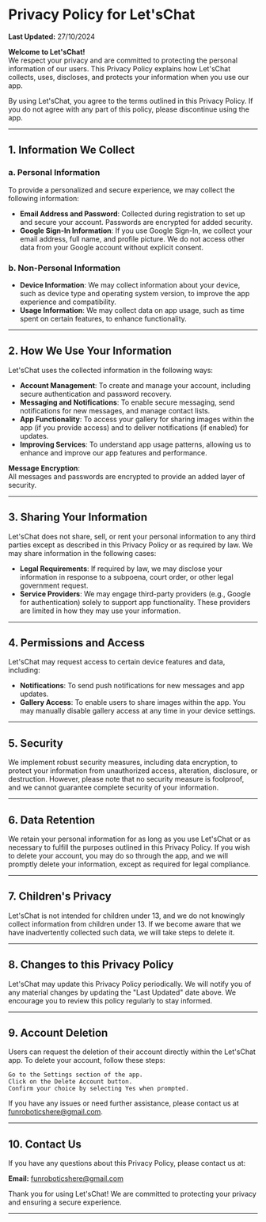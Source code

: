 # Privacy Policy for Let'sChat

**Last Updated:** 27/10/2024

**Welcome to Let'sChat!**  
We respect your privacy and are committed to protecting the personal information of our users. This Privacy Policy explains how Let'sChat collects, uses, discloses, and protects your information when you use our app.

By using Let'sChat, you agree to the terms outlined in this Privacy Policy. If you do not agree with any part of this policy, please discontinue using the app.

---

## 1. Information We Collect

### a. Personal Information
To provide a personalized and secure experience, we may collect the following information:

- **Email Address and Password**: Collected during registration to set up and secure your account. Passwords are encrypted for added security.
- **Google Sign-In Information**: If you use Google Sign-In, we collect your email address, full name, and profile picture. We do not access other data from your Google account without explicit consent.

### b. Non-Personal Information
- **Device Information**: We may collect information about your device, such as device type and operating system version, to improve the app experience and compatibility.
- **Usage Information**: We may collect data on app usage, such as time spent on certain features, to enhance functionality.

---

## 2. How We Use Your Information

Let'sChat uses the collected information in the following ways:

- **Account Management**: To create and manage your account, including secure authentication and password recovery.
- **Messaging and Notifications**: To enable secure messaging, send notifications for new messages, and manage contact lists.
- **App Functionality**: To access your gallery for sharing images within the app (if you provide access) and to deliver notifications (if enabled) for updates.
- **Improving Services**: To understand app usage patterns, allowing us to enhance and improve our app features and performance.

**Message Encryption**:  
All messages and passwords are encrypted to provide an added layer of security.

---

## 3. Sharing Your Information

Let'sChat does not share, sell, or rent your personal information to any third parties except as described in this Privacy Policy or as required by law. We may share information in the following cases:

- **Legal Requirements**: If required by law, we may disclose your information in response to a subpoena, court order, or other legal government request.
- **Service Providers**: We may engage third-party providers (e.g., Google for authentication) solely to support app functionality. These providers are limited in how they may use your information.

---

## 4. Permissions and Access

Let'sChat may request access to certain device features and data, including:

- **Notifications**: To send push notifications for new messages and app updates.
- **Gallery Access**: To enable users to share images within the app. You may manually disable gallery access at any time in your device settings.

---

## 5. Security

We implement robust security measures, including data encryption, to protect your information from unauthorized access, alteration, disclosure, or destruction. However, please note that no security measure is foolproof, and we cannot guarantee complete security of your information.

---

## 6. Data Retention

We retain your personal information for as long as you use Let'sChat or as necessary to fulfill the purposes outlined in this Privacy Policy. If you wish to delete your account, you may do so through the app, and we will promptly delete your information, except as required for legal compliance.

---

## 7. Children's Privacy

Let'sChat is not intended for children under 13, and we do not knowingly collect information from children under 13. If we become aware that we have inadvertently collected such data, we will take steps to delete it.

---

## 8. Changes to this Privacy Policy

Let'sChat may update this Privacy Policy periodically. We will notify you of any material changes by updating the "Last Updated" date above. We encourage you to review this policy regularly to stay informed.

---

## 9. Account Deletion
Users can request the deletion of their account directly within the Let'sChat app. To delete your account, follow these steps:

    Go to the Settings section of the app.
    Click on the Delete Account button.
    Confirm your choice by selecting Yes when prompted.

If you have any issues or need further assistance, please contact us at funroboticshere@gmail.com.

---

## 10. Contact Us

If you have any questions about this Privacy Policy, please contact us at:

**Email:** funroboticshere@gmail.com

Thank you for using Let'sChat! We are committed to protecting your privacy and ensuring a secure experience.

---
